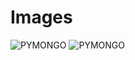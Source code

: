 # Images
<img
  src="/home/user/Desktop/images/Images/img/PydnsInstall.png"
  title="PYMONGO"
  style="display: inline-block; margin: 0 auto; max-width: 300px">
<img
  src="/images/Images/img/PymongoInstall.png"
  title="PYMONGO"
  style="display: inline-block; margin: 0 auto; max-width: 300px">
